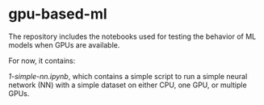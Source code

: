 # gpu-based-ml
The repository includes the notebooks used for testing the behavior of ML models when GPUs are available.

For now, it contains:

*1-simple-nn.ipynb*, which contains a simple script to run a simple neural network (NN) with a simple dataset on either CPU, one GPU, or multiple GPUs.
